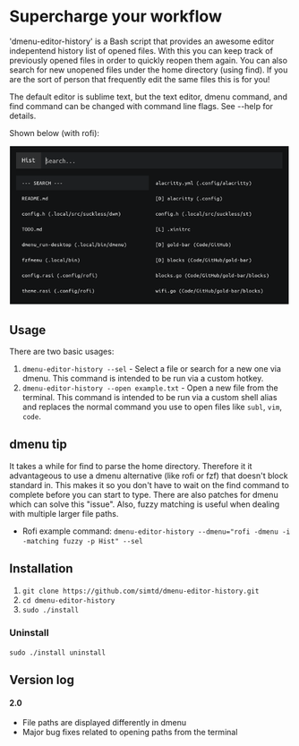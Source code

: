 # Supercharge your workflow

'dmenu-editor-history' is a Bash script that provides an awesome editor indepentend history list of opened files. With this you can keep track of previously opened files in order to quickly reopen them again. You can also search for new unopened files under the home directory (using find). If you are the sort of person that frequently edit the same files this is for you!

The default editor is sublime text, but the text editor, dmenu command, and find command can be changed with command line flags. See --help for details.

Shown below (with rofi):

<img src="https://github.com/simtd/dmenu-editor-history/blob/main/img.png" width="500" />

## Usage

There are two basic usages:

1) `dmenu-editor-history --sel` - Select a file or search for a new one via dmenu. This command is intended to be run via a custom hotkey.
2) `dmenu-editor-history --open example.txt` - Open a new file from the terminal. This command is intended to be run via a custom shell alias and replaces the normal command you use to open files like `subl`, `vim`, `code`.

## dmenu tip

It takes a while for find to parse the home directory. Therefore it it advantageous to use a dmenu alternative (like rofi or fzf) that doesn't block standard in. This makes it so you don't have to wait on the find command to complete before you can start to type. There are also patches for dmenu which can solve this "issue". Also, fuzzy matching is useful when dealing with multiple larger file paths.

* Rofi example command: `dmenu-editor-history --dmenu="rofi -dmenu -i -matching fuzzy -p Hist" --sel`

## Installation

1) `git clone https://github.com/simtd/dmenu-editor-history.git`
2) `cd dmenu-editor-history`
3) `sudo ./install`

### Uninstall

`sudo ./install uninstall`

## Version log

#### 2.0

- File paths are displayed differently in dmenu
- Major bug fixes related to opening paths from the terminal